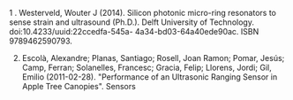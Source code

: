   1 . Westerveld, Wouter J (2014). Silicon photonic micro-ring resonators to sense strain and ultrasound (Ph.D.). Delft University of Technology. doi:10.4233/uuid:22ccedfa-545a-   4a34-bd03-64a40ede90ac. ISBN 9789462590793.


 2. Escolà, Alexandre; Planas, Santiago; Rosell, Joan Ramon; Pomar, Jesús; Camp, Ferran; Solanelles, Francesc; Gracia, Felip; Llorens, Jordi; Gil, Emilio (2011-02-28).   "Performance of an Ultrasonic Ranging Sensor in Apple Tree Canopies". Sensors
